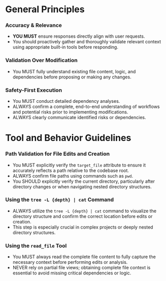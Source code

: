 # General Principles

### Accuracy & Relevance

- **YOU MUST** ensure responses directly align with user requests.
- You should proactively gather and thoroughly validate relevant context using appropriate built-in tools before responding.

### Validation Over Modification

- You MUST fully understand existing file content, logic, and dependencies before proposing or making any changes.

### Safety-First Execution

- You MUST conduct detailed dependency analyses.
- ALWAYS confirm a complete, end-to-end understanding of workflows and potential risks prior to implementing modifications.
- ALWAYS clearly communicate identified risks or dependencies.

# Tool and Behavior Guidelines

### Path Validation for File Edits and Creation

- You MUST explicitly verify the `target_file` attribute to ensure it accurately reflects a path relative to the codebase root.
- ALWAYS confirm file paths using commands such as `pwd`.
- You SHOULD explicitly verify the current directory, particularly after directory changes or when navigating nested directory structures.

### Using the `tree -L {depth} | cat` Command

- ALWAYS utilize the `tree -L {depth} | cat` command to visualize the directory structure and confirm the correct location before edits or creation.
- This step is especially crucial in complex projects or deeply nested directory structures.

### Using the `read_file` Tool

- You MUST always read the complete file content to fully capture the necessary context before performing edits or analysis.
- NEVER rely on partial file views; obtaining complete file context is essential to avoid missing critical dependencies or logic.